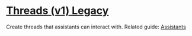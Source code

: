 # [Threads (v1) Legacy](/docs/api-reference/threads-v1)
Create threads that assistants can interact with. 
Related guide: [Assistants](/docs/assistants/overview) 
